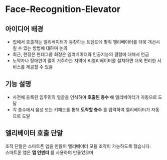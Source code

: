 # Face-Recognition-Elevator
## 아이디어 배경
- 집에서 호출하는 엘리베이터가 등장하는 트렌드에 맞춰 엘리베이터를 더욱 개선시킬 수 있는 방법에 대하여 논의
- 최근, 현정은 현대그룹 회장은 엘리베이터와 인공지능의 결합에 대해서 언급
- 노약자나 장애인이 많이 거주하는 지역에 AI엘리베이터를 설치하면 더욱 편리한 서비스를 제공할 수 있음

## 기능 설명
- 사전에 등록된 입주민의 얼굴을 인식하여 **호출된 층수** 에 엘리베이터가 자동으로 도달
- 각 층수에서 음성 또는 키패드를 통해 **도착할 층수** 를 입력하여 엘리베이터가 자동으로 도달

## 엘리베이터 호출 단말

조작 단말은 스마트폰 앱을 만들어 엘리베이터 모듈 조작이 가능하도록 했습니다.             
스마트폰 앱은 **앱 인벤터** 를 사용하여 만들었으며 
